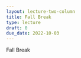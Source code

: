 ```yaml
---
layout: lecture-two-column
title: Fall Break
type: lecture
draft: 0
due_date: 2022-10-03
---
```

Fall Break